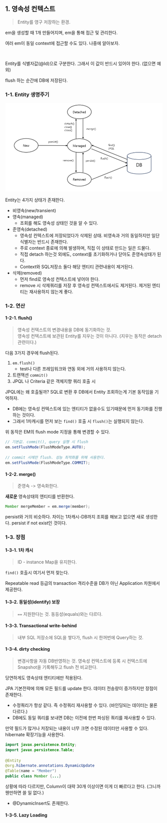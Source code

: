 ## 1. 영속성 컨텍스트

> Entity를 영구 저장하는 환경.

em을 생성할 때 1개 만들어지며, em을 통해 접근 및 관리한다.

여러 em이 동일 context에 접근할 수도 있다. 나중에 알아보자.

<br/>

Entity를 식별자값(@Id)으로 구분한다. 그래서 이 값이 반드시 있어야 한다. (없으면 예외)

flush 하는 순간에 DB에 저장된다.


### 1-1. Entity 생명주기

![Entity lifecycle](img/entity_lifecycle.png)

Entity는 4가지 상태가 존재한다.
- 비영속(new/transient)
- 영속(managed)
  - 조회를 해도 영속성 상태인 것을 알 수 있다.
- 준영속(detached)
  - 영속성 컨텍스트에 저장되었다가 삭제된 상태. 비영속과 거의 동일하지만 일단 식별자는 반드시 존재한다.
  - 주로 context 종료에 의해 발생하며, 직접 이 상태로 만드는 일은 드물다.
  - 직접 detach 하는것 외에도, context를 초기화하거나 닫아도 준영속상태가 된다.
  - Context와 SQL저장소 둘다 해당 엔티티 관련내용이 제거된다.
- 삭제(removed)
  - 먼저 find로 영속성 컨텍스트에 넣어야 한다.
  - remove 시 삭제쿼리를 저장 후 영속성 컨텍스트에서도 제거된다. 제거된 엔티티는 재사용하지 않는게 좋다.

### 1-2. 연산


#### 1-2-1. flush()

> 영속성 컨텍스트의 변경내용을 DB에 동기화하는 것.  
> 영속성 컨텍스트에 보관된 Entity를 지우는 것이 아니다. (지우는 동작은 detach 관련이다.)

다음 3가지 경우에 flush된다.
1. `em.flush()`
   - test나 다른 프레임워크와 연동 외에 거의 사용하지 않는다.
2. 트랜잭션 `commit()`
3. JPQL 나 Criteria 같은 객체지향 쿼리 호출 시

JPQL에는 왜 호출될까? SQL로 변환 후 DB에서 Entity 조회하는게 기본 동작임을 기억하자.
- DB에는 영속성 컨텍스트에 있는 엔티티가 없을수도 있기때문에 먼저 동기화를 진행하는 것이다.
- 그래서 1차캐시를 먼저 보는 `find()` 호출 시 `flush()`는 실행되지 않는다.

위 동작은 EM의 flush mode 지정을 통해 변경할 수 있다.
```java
// 기본값. commit(), query 실행 시 flush
em.setFlushMode(FlushModeType.AUTO);

// commit 시에만 flush. 성능 최적화를 위해 사용한다.
em.setFlushMode(FlushModeType.COMMIT);
```

#### 1-2-2. merge()

> 준영속 -> 영속화한다.

**새로운** 영속상태의 엔티티를 반환한다.

```java
Member mergeMember = em.merge(member);
```
persist와 거의 비슷하다. 차이는 1차캐시-DB까지 조회를 해보고 없으면 새로 생성한다. persist if not exist인 것이다.

### 1-3. 장점

#### 1-3-1. 1차 캐시

> ID - instance Map을 유지한다.
 
`find()` 호출시 여기서 먼저 찾는다.

Repeatable read 등급의 transaction 격리수준을 DB가 아닌 Application 차원에서 제공한다.

#### 1-3-2. 동일성(identify) 보장

> `==` 지원한다는 것. 동등성(equals)와는 다르다.

#### 1-3-3. Transactional write-behind

> 내부 SQL 저장소에 SQL을 쌓다가, flush 시 한꺼번에 Query하는 것.

#### 1-3-4. dirty checking

> 변경사항을 자동 DB반영하는 것. 영속성 컨텍스트에 등록 시 컨텍스트에 Snapshot을 기록해두고 flush 전 비교한다.

당연하게도 영속상태 엔티티에만 적용된다.

JPA 기본전략에 의해 모든 필드를 update 한다. 데이터 전송량이 증가하지만 장점이 존재한다.
- 수정쿼리가 항상 같다. 즉 수정쿼리 재사용할 수 있다. (바인딩되는 데이터는 물론 다르다.)
- DB에도 동일 쿼리를 보내면 DB는 이전에 한번 파싱된 쿼리를 재사용할 수 있다.

만약 필드가 많거나 저장되는 내용이 너무 크면 수정된 데이터만 사용할 수 있다. hibernate 확장기능을 사용한다.

```java
import javax.persistence.Entity;
import javax.persistence.Table;

@Entity
@org.hibernate.annotations.DynamicUpdate
@Table(name = "Member")
public class Member {...}
``` 
 
상황에 따라 다르지만, Column이 대략 30개 이상이면 이게 더 빠르다고 한다. (그니까 웬만하면 쓸 일 없다.)
- @DynamicInsert도 존재한다.



#### 1-3-5. Lazy Loading

